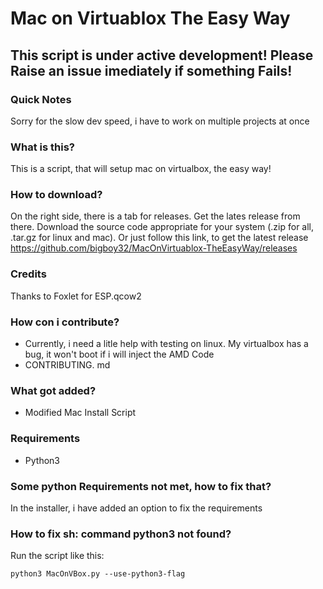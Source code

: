 # Mac on Virtuablox The Easy Way

## This script is under active development! Please Raise an issue imediately if something Fails!

### Quick Notes
Sorry for the slow dev speed, i have to work on multiple projects at once

### What is this?
This is a script, that will setup mac on virtualbox, the easy way!

### How to download?
On the right side, there is a tab for releases. Get the lates release from there. Download the source code appropriate for your system (.zip for all, .tar.gz for linux and mac).
Or just follow this link, to get the latest release https://github.com/bigboy32/MacOnVirtuablox-TheEasyWay/releases

### Credits
Thanks to Foxlet for ESP.qcow2

### How con i contribute?
* Currently, i need a litle help with testing on linux. My virtualbox has a bug, it won't boot if i will inject the AMD Code
* CONTRIBUTING. md

### What got added?
* Modified Mac Install Script

### Requirements
* Python3

### Some python Requirements not met, how to fix that?
In the installer, i have added an option to fix the requirements

### How to fix sh: command python3 not found?
Run the script like this:
```
python3 MacOnVBox.py --use-python3-flag
```
